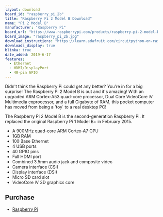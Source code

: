 ```yaml
---
layout: download
board_id: "raspberry_pi_2b"
title: "Raspberry Pi 2 Model B Download"
name: "Pi 2 Model B"
manufacturer: "Raspberry Pi"
board_url: "https://www.raspberrypi.com/products/raspberry-pi-2-model-b/"
board_image: "raspberry_pi_2b.jpg"
download_instructions: "https://learn.adafruit.com/circuitpython-on-raspberrypi-linux/installing-circuitpython-on-raspberry-pi"
downloads_display: true
blinka: true
date_added: 2019-6-17
features:
  - Ethernet
  - HDMI/DisplayPort
  - 40-pin GPIO
---
```


Didn't think the Raspberry Pi could get any better? You're in for a big surprise! The Raspberry Pi 2 Model B is out and it's amazing! With an upgraded ARM Cortex-A53 quad-core processor, Dual Core VideoCore IV Multimedia coprocessor, and a full Gigabyte of RAM, this pocket computer has moved from being a 'toy' to a real desktop PC!

The Raspberry Pi 2 Model B is the second-generation Raspberry Pi. It replaced the original Raspberry Pi 1 Model B+ in February 2015.

- A 900MHz quad-core ARM Cortex-A7 CPU
- 1GB RAM
- 100 Base Ethernet
- 4 USB ports
- 40 GPIO pins
- Full HDMI port
- Combined 3.5mm audio jack and composite video
- Camera interface (CSI)
- Display interface (DSI)
- Micro SD card slot
- VideoCore IV 3D graphics core

## Purchase
* [Raspberry Pi](https://www.raspberrypi.org/products/raspberry-pi-2-model-b/)
